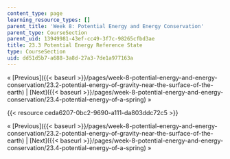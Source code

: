 ```yaml
---
content_type: page
learning_resource_types: []
parent_title: 'Week 8: Potential Energy and Energy Conservation'
parent_type: CourseSection
parent_uid: 13949981-43ef-cc49-3f7c-98265cfbd3ae
title: 23.3 Potential Energy Reference State
type: CourseSection
uid: dd51d5b7-a688-3a8d-27a3-7de1a977163a
---
```


« [Previous]({{< baseurl >}}/pages/week-8-potential-energy-and-energy-conservation/23.2-potential-energy-of-gravity-near-the-surface-of-the-earth) | [Next]({{< baseurl >}}/pages/week-8-potential-energy-and-energy-conservation/23.4-potential-energy-of-a-spring) »

{{< resource ceda6207-0bc2-9690-a111-da803ddc72c5 >}}

« [Previous]({{< baseurl >}}/pages/week-8-potential-energy-and-energy-conservation/23.2-potential-energy-of-gravity-near-the-surface-of-the-earth) | [Next]({{< baseurl >}}/pages/week-8-potential-energy-and-energy-conservation/23.4-potential-energy-of-a-spring) »